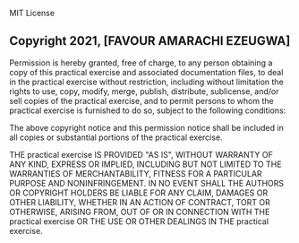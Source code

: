 MIT License

## Copyright 2021, [FAVOUR AMARACHI EZEUGWA]

Permission is hereby granted, free of charge, to any person obtaining a copy of this practical exercise and associated documentation files, to deal in the practical exercise without restriction, including without limitation the rights to use, copy, modify, merge, publish, distribute, sublicense, and/or sell copies of the practical exercise, and to permit persons to whom the practical exercise is furnished to do so, subject to the following conditions:

The above copyright notice and this permission notice shall be included in all copies or substantial portions of the practical exercise.

THE practical exercise IS PROVIDED "AS IS", WITHOUT WARRANTY OF ANY KIND, EXPRESS OR IMPLIED, INCLUDING BUT NOT LIMITED TO THE WARRANTIES OF MERCHANTABILITY, FITNESS FOR A PARTICULAR PURPOSE AND NONINFRINGEMENT. IN NO EVENT SHALL THE AUTHORS OR COPYRIGHT HOLDERS BE LIABLE FOR ANY CLAIM, DAMAGES OR OTHER LIABILITY, WHETHER IN AN ACTION OF CONTRACT, TORT OR OTHERWISE, ARISING FROM, OUT OF OR IN CONNECTION WITH THE practical exercise OR THE USE OR OTHER DEALINGS IN THE practical exercise.
